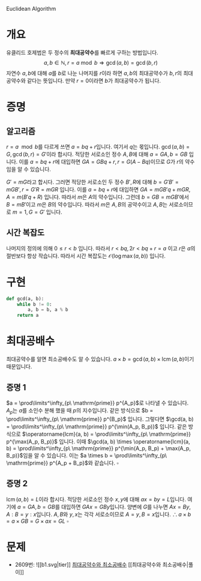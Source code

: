 Euclidean Algorithm
# 개요
유클리드 호제법은 두 정수의 **최대공약수**를 빠르게 구하는 방법입니다.
$$
a, b \in \mathbb{N},r = a \bmod b \Rightarrow\gcd(a, b) = \gcd(b, r)
$$
자연수 $a, b$에 대해 $a$를 $b$로 나눈 나머지를 $r$이라 하면 $a, b$의 최대공약수가 $b, r$의 최대공약수와 같다는 뜻입니다.
만약 $r = 0$이라면 $b$가 최대공약수가 됩니다.
# 증명
## 알고리즘
$r = a\ \bmod b$를 다르게 쓰면 $a = bq + r$입니다. 여기서 $q$는 몫입니다. $\gcd(a, b) = G, \gcd(b, r) = G'$이라 합시다. 적당한 서로소인 정수 $A, B$에 대해 $a = GA, b = GB$ 입니다. 이를 $a = bq + r$에 대입하면 $GA = GBq + r, r = G(A - Bq)$이므로 $G$가 $r$의 약수임을 알 수 있습니다.

$G' = mG$라고 합시다. 그러면 적당한 서로소인 두 정수 $B', R$에 대해 $b= G'B' = mGB', r = G'R = mGR$ 입니다. 이를 $a = bq + r$에 대입하면 $GA = mGB'q + mGR, A = m(B'q + R)$ 입니다. 따라서 $m$은 $A$의 약수입니다. 그런데 $b = GB = mGB'$에서 $B = mB'$이고 $m$은 $B$의 약수입니다. 따라서 $m$은 $A, B$의 공약수이고 $A, B$는 서로소이므로 $m = 1, G = G'$ 입니다.
## 시간 복잡도
나머지의 정의에 의해 $0 \leq r < b$ 입니다. 따라서 $r < bq, 2r < bq + r = a$ 이고 $r$은 $a$의 절반보다 항상 작습니다. 따라서 시간 복잡도는 $\mathcal{O}(\log \max(a, b))$ 입니다.
# 구현
```python
def gcd(a, b):
    while b != 0:
        a, b = b, a % b
    return a
```
# 최대공배수
최대공약수를 알면 최소공배수도 알 수 있습니다. $a \times b = \gcd(a, b) \times \operatorname{lcm}(a, b)$이기 때문입니다.
## 증명 1
$a = \prod\limits^\infty_{p\ \mathrm{prime}} p^{A_p}$로 나타낼 수 있습니다. $A_p$는 $a$를 소인수 분해 했을 때 $p$의 지수입니다.
같은 방식으로 $b = \prod\limits^\infty_{p\ \mathrm{prime}} p^{B_p}$ 입니다.
그렇다면 $\gcd(a, b) = \prod\limits^\infty_{p\ \mathrm{prime}} p^{\min(A_p, B_p)}$ 입니다.
같은 방식으로 $\operatorname{lcm}(a, b) = \prod\limits^\infty_{p\ \mathrm{prime}} p^{\max(A_p, B_p)}$ 입니다.
이때 $\gcd(a, b) \times \operatorname{lcm}(a, b) = \prod\limits^\infty_{p\ \mathrm{prime}} p^{\min(A_p, B_p) + \max(A_p, B_p)}$임을 알 수 있습니다.
이는 $a \times b = \prod\limits^\infty_{p\ \mathrm{prime}} p^{A_p + B_p}$와 같습니다.
$\square$
## 증명 2
$\operatorname{lcm}(a, b) = L$이라 합시다. 적당한 서로소인 정수 $x, y$에 대해 $ax = by = L$입니다. 여기에 $a = GA, b = GB$를 대입하면 $GAx = GBy$입니다. 양변에 $G$를 나누면 $Ax = By, A:B = y:x$입니다. $A, B$와 $y, x$는 각각 서로소이므로 $A = y, B = x$입니다.
$\therefore a \times b = a \times GB = G \times ax = GL$
$\square$
# 문제
- 2609번: ![[b1.svg|tier]] [최대공약수와 최소공배수](https://www.acmicpc.net/problem/2609) [[최대공약수와 최소공배수|풀이]]